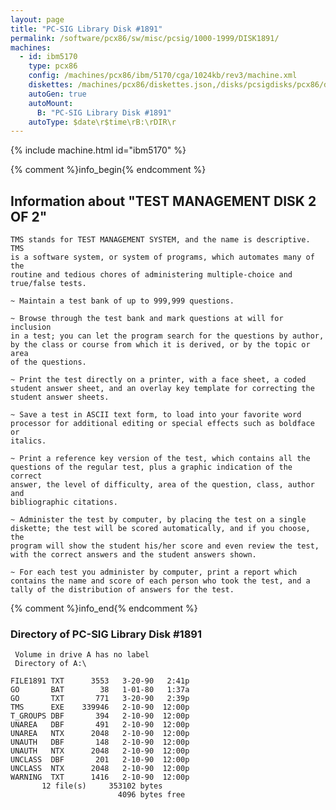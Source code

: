 ```yaml
---
layout: page
title: "PC-SIG Library Disk #1891"
permalink: /software/pcx86/sw/misc/pcsig/1000-1999/DISK1891/
machines:
  - id: ibm5170
    type: pcx86
    config: /machines/pcx86/ibm/5170/cga/1024kb/rev3/machine.xml
    diskettes: /machines/pcx86/diskettes.json,/disks/pcsigdisks/pcx86/diskettes.json
    autoGen: true
    autoMount:
      B: "PC-SIG Library Disk #1891"
    autoType: $date\r$time\rB:\rDIR\r
---
```


{% include machine.html id="ibm5170" %}

{% comment %}info_begin{% endcomment %}

## Information about "TEST MANAGEMENT DISK 2 OF 2"

    TMS stands for TEST MANAGEMENT SYSTEM, and the name is descriptive.  TMS
    is a software system, or system of programs, which automates many of the
    routine and tedious chores of administering multiple-choice and
    true/false tests.
    
    ~ Maintain a test bank of up to 999,999 questions.
    
    ~ Browse through the test bank and mark questions at will for inclusion
    in a test; you can let the program search for the questions by author,
    by the class or course from which it is derived, or by the topic or area
    of the questions.
    
    ~ Print the test directly on a printer, with a face sheet, a coded
    student answer sheet, and an overlay key template for correcting the
    student answer sheets.
    
    ~ Save a test in ASCII text form, to load into your favorite word
    processor for additional editing or special effects such as boldface or
    italics.
    
    ~ Print a reference key version of the test, which contains all the
    questions of the regular test, plus a graphic indication of the correct
    answer, the level of difficulty, area of the question, class, author and
    bibliographic citations.
    
    ~ Administer the test by computer, by placing the test on a single
    diskette; the test will be scored automatically, and if you choose, the
    program will show the student his/her score and even review the test,
    with the correct answers and the student answers shown.
    
    ~ For each test you administer by computer, print a report which
    contains the name and score of each person who took the test, and a
    tally of the distribution of answers for the test.
{% comment %}info_end{% endcomment %}


### Directory of PC-SIG Library Disk #1891

     Volume in drive A has no label
     Directory of A:\

    FILE1891 TXT      3553   3-20-90   2:41p
    GO       BAT        38   1-01-80   1:37a
    GO       TXT       771   3-20-90   2:39p
    TMS      EXE    339946   2-10-90  12:00p
    T_GROUPS DBF       394   2-10-90  12:00p
    UNAREA   DBF       491   2-10-90  12:00p
    UNAREA   NTX      2048   2-10-90  12:00p
    UNAUTH   DBF       148   2-10-90  12:00p
    UNAUTH   NTX      2048   2-10-90  12:00p
    UNCLASS  DBF       201   2-10-90  12:00p
    UNCLASS  NTX      2048   2-10-90  12:00p
    WARNING  TXT      1416   2-10-90  12:00p
           12 file(s)     353102 bytes
                            4096 bytes free
